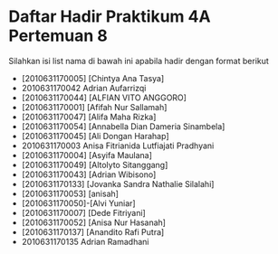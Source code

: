 # Daftar Hadir Praktikum 4A Pertemuan 8
Silahkan isi list nama di bawah ini apabila hadir dengan format berikut

- [2010631170005] [Chintya Ana Tasya]
- 2010631170042 Adrian Aufarrizqi
- [2010631170044] [ALFIAN VITO ANGGORO]
- [2010631170001] [Afifah Nur Sallamah]
- [2010631170047] [Alifa Maha Rizka]
- [2010631170054] [Annabella Dian Dameria Sinambela]
- [2010631170045] [Ali Dongan Harahap]
- 2010631170003 Anisa Fitrianida Lutfiajati Pradhyani
- [2010631170004] [Asyifa Maulana]
- [2010631170049] [Altolyto Sitanggang]
- [2010631170043] [Adrian Wibisono]
- [2010631170133] [Jovanka Sandra Nathalie Silalahi]
- [2010631170053] [anisah]
- [2010631170050]-[Alvi Yuniar]
- [2010631170007] [Dede Fitriyani]
- [2010631170052] [Anisa Nur Hasanah]
- [2010631170137] [Anandito Rafi Putra]
- 2010631170135 Adrian Ramadhani 
